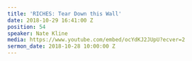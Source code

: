 ```yaml
---
title: 'RICHES: Tear Down this Wall'
date: 2018-10-29 16:41:00 Z
position: 54
speaker: Nate Kline
media: https://www.youtube.com/embed/ocYdKJ2JUpU?ecver=2
sermon_date: 2018-10-28 10:00:00 Z
---
```



